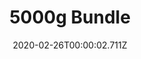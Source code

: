 ---
templateKey: blog-post
featuredpost: false
date: 2020-02-26T00:00:02.711Z
featuredimage: /img/5000g_Bundle.png
title: 5000g Bundle
description: Vault
reward: Quality Fertilizer (30)
tags:
  - 5000g
  - bundles
---